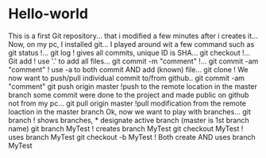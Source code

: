 # Hello-world
This is a first Git repository...
that i modified a few minutes after i creates it...
Now, on my pc, I installed git...
I played around wit a few command such as 
	git status			!...
	git log				! gives all commits, unique ID is SHA...
	git checkout <SHA>		!...
	Git add <file>			! use '.' to add all files...
	git commit -m "comment"		!...
	git commit -am "comment"	! use -a to both commit AND add (known) file...
	git clone			!
We now want to push/pull individual commit to/from github..
	git commit -am "comment"
	git push origin master		!push to the remote location in the master branch
	some commit were done to the project and made public on github not from my pc...
	git pull origin master		!pull modification from the remote loaction in the master branch
Ok, now we want to play with branches...
	git branch			! shows branches, * designate active branch (master is 1st branch name)
	git branch MyTest		! creates branch MyTest
	git checkout MyTest		! uses branch MyTest
	git checkout -b MyTest		! Both create AND uses branch MyTest
